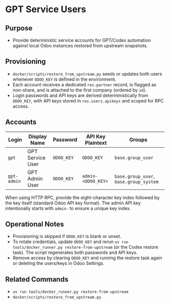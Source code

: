 # GPT Service Users

## Purpose

- Provide deterministic service accounts for GPT/Codex automation against local Odoo instances restored from upstream
  snapshots.

## Provisioning

- `docker/scripts/restore_from_upstream.py` seeds or updates both users whenever `ODOO_KEY` is defined in the
  environment.
- Each account receives a dedicated `res.partner` record, is flagged as non-share, and is attached to the first
  company (ordered by `id`).
- Login passwords and API keys are derived deterministically from `ODOO_KEY`, with API keys stored in
  `res.users.apikeys` and scoped for RPC access.

## Accounts

| Login       | Display Name     | Password   | API Key Plaintext  | Groups                                 |
|-------------|------------------|------------|--------------------|----------------------------------------|
| `gpt`       | GPT Service User | `ODOO_KEY` | `ODOO_KEY`         | `base.group_user`                      |
| `gpt-admin` | GPT Admin User   | `ODOO_KEY` | `admin-<ODOO_KEY>` | `base.group_user`, `base.group_system` |

When using HTTP RPC, provide the eight-character key index followed by the key itself (standard Odoo API key format).
The admin API key intentionally starts with `admin-` to ensure a unique key index.

## Operational Notes

- Provisioning is skipped if `ODOO_KEY` is blank or unset.
- To rotate credentials, update `ODOO_KEY` and rerun `uv run tools/docker_runner.py restore-from-upstream` (or the Codex
  restore task). The script regenerates both passwords and API keys.
- Remove access by clearing `ODOO_KEY` and running the restore task again or deleting the users/keys in Odoo Settings.

## Related Commands

- `uv run tools/docker_runner.py restore-from-upstream`
- `docker/scripts/restore_from_upstream.py`
